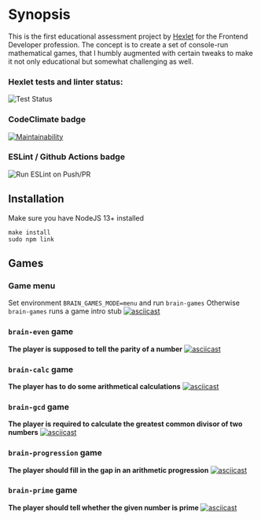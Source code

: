 # Synopsis

This is the first educational assessment project by [Hexlet](https://hexlet.io) for the Frontend Developer profession. The concept is to create a set of console-run mathematical games, that I humbly augmented with certain tweaks to make it not only educational but somewhat challenging as well. 

### Hexlet tests and linter status:
![Test Status](https://github.com/octaharon/frontend-project-lvl1/workflows/hexlet-check/badge.svg)

### CodeClimate badge
[![Maintainability](https://api.codeclimate.com/v1/badges/a99a88d28ad37a79dbf6/maintainability)](https://codeclimate.com/github/codeclimate/codeclimate/maintainability)

### ESLint / Github Actions badge
![Run ESLint on Push/PR](https://github.com/octaharon/frontend-project-lvl1/workflows/Run%20ESLint%20on%20Push/PR/badge.svg)

## Installation
Make sure you have NodeJS 13+ installed
```shell script
make install
sudo npm link
```

## Games

### Game menu
Set environment `BRAIN_GAMES_MODE=menu` and run `brain-games`
Otherwise `brain-games` runs a game intro stub 
[![asciicast](https://asciinema.org/a/pMpHhG5HCHJM5OVgEqp8QDmCG.svg)](https://asciinema.org/a/pMpHhG5HCHJM5OVgEqp8QDmCG)

### `brain-even` game
**The player is supposed to tell the parity of a number**
[![asciicast](https://asciinema.org/a/372142.svg)](https://asciinema.org/a/372142)

### `brain-calc` game
**The player has to do some arithmetical calculations**
[![asciicast](https://asciinema.org/a/372258.svg)](https://asciinema.org/a/372258)

### `brain-gcd` game
**The player is required to calculate the greatest common divisor of two numbers**
[![asciicast](https://asciinema.org/a/372301.svg)](https://asciinema.org/a/372301)

### `brain-progression` game
**The player should fill in the gap in an arithmetic progression**
[![asciicast](https://asciinema.org/a/372310.svg)](https://asciinema.org/a/372310)

### `brain-prime` game
**The player should tell whether the given number is prime**
[![asciicast](https://asciinema.org/a/372405.svg)](https://asciinema.org/a/372405)